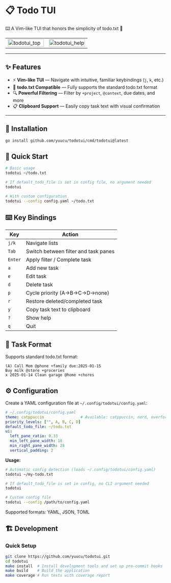 # 📋 Todo TUI

⌨️ A Vim-like TUI that honors the simplicity of todo.txt 📝


<table>
<tr>
<td width="50%">
<img width="100%" alt="todotui_top" src="https://github.com/user-attachments/assets/2dcd692f-bd63-442b-af37-91197f738feb" />
</td>
<td width="50%">
<img width="100%" alt="todotui_help" src="https://github.com/user-attachments/assets/4c1965ef-5dfa-4d11-8b34-4d714569d668" />
</td>
</tr>
</table>

---

## ✨ Features

- ⚡ **Vim-like TUI** — Navigate with intuitive, familiar keybindings (`j`, `k`, etc.)
- 📄 **todo.txt Compatible** — Fully supports the standard todo.txt format
- 🔍 **Powerful Filtering** — Filter by `+project`, `@context`, due dates, and more
- 📋 **Clipboard Support** — Easily copy task text with visual confirmation

---

## 🚀 Installation

```bash
go install github.com/yuucu/todotui/cmd/todotui@latest
```

## 🚀 Quick Start

```bash
# Basic usage
todotui ~/todo.txt

# If default_todo_file is set in config file, no argument needed
todotui

# With custom configuration
todotui --config config.yaml ~/todo.txt
```

## ⌨️ Key Bindings

| Key | Action |
|-----|--------|
| `j/k` | Navigate lists |
| `Tab` | Switch between filter and task panes |
| `Enter` | Apply filter / Complete task |
| `a` | Add new task |
| `e` | Edit task |
| `d` | Delete task |
| `p` | Cycle priority (A→B→C→D→none) |
| `r` | Restore deleted/completed task |
| `y` | Copy task text to clipboard |
| `?` | Show help |
| `q` | Quit |

## 📝 Task Format

Supports standard todo.txt format:
```
(A) Call Mom @phone +family due:2025-01-15
Buy milk @store +groceries
x 2025-01-14 Clean garage @home +chores
```

## ⚙️ Configuration

Create a YAML configuration file at `~/.config/todotui/config.yaml`:

```yaml
# ~/.config/todotui/config.yaml
theme: catppuccin                # Available: catppuccin, nord, everforest-dark, everforest-light
priority_levels: ["", A, B, C, D]
default_todo_file: ~/todo.txt
ui:
  left_pane_ratio: 0.33
  min_left_pane_width: 18
  min_right_pane_width: 28
  vertical_padding: 2
```

**Usage:**
```bash
# Automatic config detection (loads ~/.config/todotui/config.yaml)
todotui ~/my-todo.txt

# If default_todo_file is set in config, no CLI argument needed
todotui

# Custom config file
todotui --config /path/to/config.yaml
```

Supported formats: YAML, JSON, TOML

## 🏗️ Development

### Quick Setup

```bash
git clone https://github.com/yuucu/todotui.git
cd todotui
make install  # Install development tools and set up pre-commit hooks
make build    # Build the application
make coverage # Run tests with coverage report
```

